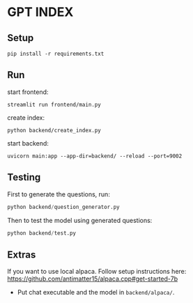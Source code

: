 # GPT INDEX

## Setup

```
pip install -r requirements.txt
```
## Run

start frontend:
```
streamlit run frontend/main.py
```

create index:
```
python backend/create_index.py
```

start backend:
```
uvicorn main:app --app-dir=backend/ --reload --port=9002
```

## Testing

First to generate the questions, run:

```python
python backend/question_generator.py
```

Then to test the model using generated questions:

```python
python backend/test.py
```

## Extras

If you want to use local alpaca. Follow setup instructions here: https://github.com/antimatter15/alpaca.cpp#get-started-7b

- Put chat executable and the model in `backend/alpaca/`.